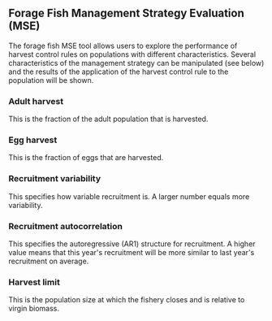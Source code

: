 ## Forage Fish Management Strategy Evaluation (MSE)
The forage fish MSE tool allows users to explore the performance of harvest control rules on populations with different characteristics. Several characteristics of the management strategy can be manipulated (see below) and the results of the application of the harvest control rule to the population will be shown.

### Adult harvest
This is the fraction of the adult population that is harvested.  

### Egg harvest
This is the fraction of eggs that are harvested.  

### Recruitment variability
This specifies how variable recruitment is. A larger number equals more variability.

### Recruitment autocorrelation
This specifies the autoregressive (AR1) structure for recruitment.  A higher value means that this year's recruitment will be more similar to last year's recruitment on average.

### Harvest limit
This is the population size at which the fishery closes and is relative to virgin biomass.  


